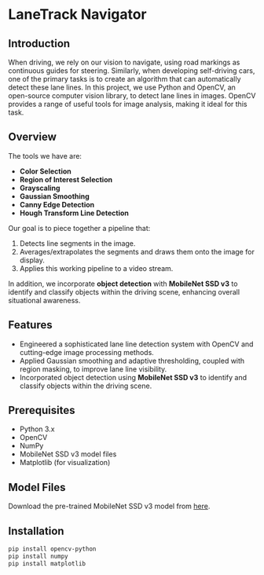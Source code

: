 # LaneTrack Navigator

## Introduction
When driving, we rely on our vision to navigate, using road markings as continuous guides for steering. Similarly, when developing self-driving cars, one of the primary tasks is to create an algorithm that can automatically detect these lane lines. In this project, we use Python and OpenCV, an open-source computer vision library, to detect lane lines in images. OpenCV provides a range of useful tools for image analysis, making it ideal for this task.

## Overview
The tools we have are:
- **Color Selection**
- **Region of Interest Selection**
- **Grayscaling**
- **Gaussian Smoothing**
- **Canny Edge Detection**
- **Hough Transform Line Detection**

Our goal is to piece together a pipeline that:
1. Detects line segments in the image.
2. Averages/extrapolates the segments and draws them onto the image for display.
3. Applies this working pipeline to a video stream.

In addition, we incorporate **object detection** with **MobileNet SSD v3** to identify and classify objects within the driving scene, enhancing overall situational awareness.

## Features
- Engineered a sophisticated lane line detection system with OpenCV and cutting-edge image processing methods.
- Applied Gaussian smoothing and adaptive thresholding, coupled with region masking, to improve lane line visibility.
- Incorporated object detection using **MobileNet SSD v3** to identify and classify objects within the driving scene.

## Prerequisites
- Python 3.x
- OpenCV
- NumPy
- MobileNet SSD v3 model files
- Matplotlib (for visualization)

## Model Files
Download the pre-trained MobileNet SSD v3 model from [here](https://colab.research.google.com/drive/1tPeFIqipBS5pvOWW3ik0kmvREGdS0AXG?usp=sharing).

## Installation
```bash
pip install opencv-python
pip install numpy
pip install matplotlib

